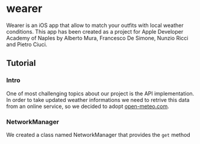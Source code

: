 # wearer
Wearer is an iOS app that allow to match your outfits with local weather conditions.
This app has been created as a project for Apple Developer Academy of Naples by
Alberto Mura, Francesco De Simone, Nunzio Ricci and Pietro Ciuci.

## Tutorial

### Intro

One of most challenging topics about our project is the API implementation.
In order to take updated weather informations we need to retrive this data from an online
service, so we decided to adopt [open-meteo.com](https://open-meteo.com/).

### NetworkManager

We created a class named NetworkManager that provides the ``get`` method
